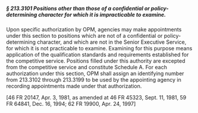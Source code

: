 ##### § 213.3101 Positions other than those of a confidential or policy-determining character for which it is impracticable to examine. #####

Upon specific authorization by OPM, agencies may make appointments under this section to positions which are not of a confidential or policy-determining character, and which are not in the Senior Executive Service, for which it is not practicable to examine. Examining for this purpose means application of the qualification standards and requirements established for the competitive service. Positions filled under this authority are excepted from the competitive service and constitute Schedule A. For each authorization under this section, OPM shall assign an identifying number from 213.3102 through 213.3199 to be used by the appointing agency in recording appointments made under that authorization.

[46 FR 20147, Apr. 3, 1981, as amended at 46 FR 45323, Sept. 11, 1981, 59 FR 64841, Dec. 16, 1994; 62 FR 19900, Apr. 24, 1997]